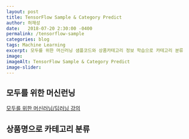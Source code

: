 ```yaml
---
layout: post
title: TensorFlow Sample & Category Predict
author: 허재성
date:   2018-07-20 2:30:00 -0400
permalink: /tensorflow-sample
categories: blog
tags: Machine Learning
excerpt: 모두를 위한 머신러닝 샘플코드와 상품카테고리 정보 학습으로 카테고리 분류
image: 
imageAlt: TensorFlow Sample & Category Predict
image-slider:
---
```


## 모두를 위한 머신런닝
 <a href='https://hunkim.github.io/ml/'> 모두를 위한 머신러닝/딥러닝 강의 </a>

## 상품명으로 카테고리 분류
 